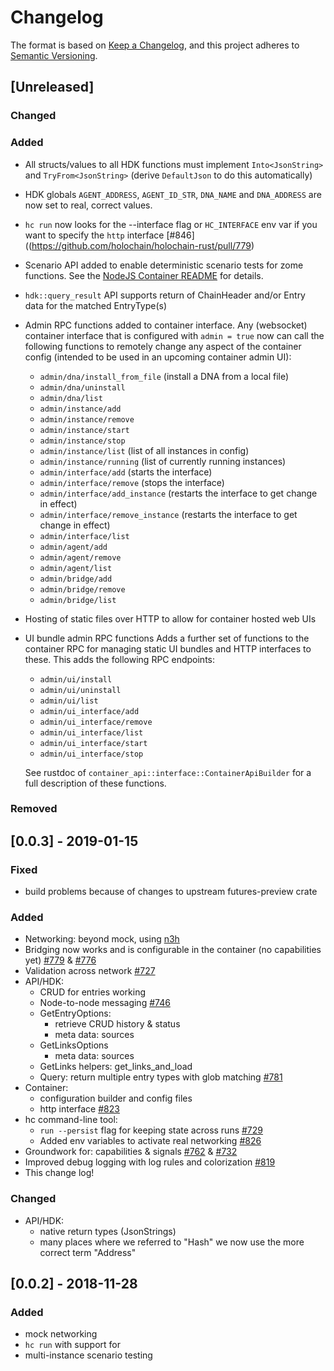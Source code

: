 # Changelog
The format is based on [Keep a Changelog](https://keepachangelog.com/en/1.0.0/),
and this project adheres to [Semantic Versioning](https://semver.org/spec/v2.0.0.html).

## [Unreleased]
### Changed
### Added
- All structs/values to all HDK functions must implement `Into<JsonString>` and `TryFrom<JsonString>` (derive `DefaultJson` to do this automatically)
- HDK globals `AGENT_ADDRESS`, `AGENT_ID_STR`, `DNA_NAME` and `DNA_ADDRESS` are now set to real, correct values.
- `hc run` now looks for the --interface flag or `HC_INTERFACE` env var if you want to specify the `http` interface [#846]((https://github.com/holochain/holochain-rust/pull/779)
- Scenario API added to enable deterministic scenario tests for zome functions. See the [NodeJS Container README](nodejs_container/README.md) for details.
- `hdk::query_result` API supports return of ChainHeader and/or Entry data for the matched EntryType(s)
- Admin RPC functions added to container interface. Any (websocket) container interface that is configured with
  `admin = true`  now can call the following functions to remotely change any aspect of the container config
  (intended to be used in an upcoming container admin UI):
  * `admin/dna/install_from_file` (install a DNA from a local file)
  * `admin/dna/uninstall`
  * `admin/dna/list`
  * `admin/instance/add`
  * `admin/instance/remove`
  * `admin/instance/start`
  * `admin/instance/stop`
  * `admin/instance/list` (list of all instances in config)
  * `admin/instance/running` (list of currently running instances)
  * `admin/interface/add` (starts the interface)
  * `admin/interface/remove` (stops the interface)
  * `admin/interface/add_instance` (restarts the interface to get change in effect)
  * `admin/interface/remove_instance` (restarts the interface to get change in effect)
  * `admin/interface/list`
  * `admin/agent/add`
  * `admin/agent/remove`
  * `admin/agent/list`
  * `admin/bridge/add`
  * `admin/bridge/remove`
  * `admin/bridge/list`
  
- Hosting of static files over HTTP to allow for container hosted web UIs
- UI bundle admin RPC functions
   Adds a further set of functions to the container RPC for managing 
   static UI bundles and HTTP interfaces to these.
   This adds the following RPC endpoints:
   
   * `admin/ui/install`
   * `admin/ui/uninstall`
   * `admin/ui/list`
   * `admin/ui_interface/add`
   * `admin/ui_interface/remove`
   * `admin/ui_interface/list`
   * `admin/ui_interface/start`
   * `admin/ui_interface/stop`

  See rustdoc of `container_api::interface::ContainerApiBuilder` for a full description of these functions.


### Removed

## [0.0.3] - 2019-01-15
### Fixed
- build problems because of changes to upstream futures-preview crate
### Added
- Networking: beyond mock, using [n3h](https://github.com/holochain/n3h)
- Bridging now works and is configurable in the container (no capabilities yet) [#779](https://github.com/holochain/holochain-rust/pull/779) & [#776](https://github.com/holochain/holochain-rust/pull/776)
- Validation across network [#727](https://github.com/holochain/holochain-rust/pull/727)
- API/HDK:
    - CRUD for entries working
    - Node-to-node messaging [#746](https://github.com/holochain/holochain-rust/pull/746)
    - GetEntryOptions:
        - retrieve CRUD history & status
        - meta data: sources
    - GetLinksOptions
        - meta data: sources
    - GetLinks helpers: get_links_and_load
    - Query: return multiple entry types with glob matching [#781](https://github.com/holochain/holochain-rust/pull/781)
- Container:
    - configuration builder and config files
    - http interface [#823](https://github.com/holochain/holochain-rust/pull/823)
- hc command-line tool:
    - `run --persist` flag for keeping state across runs [#729](https://github.com/holochain/holochain-rust/pull/729/files)
    - Added env variables to activate real networking [#826](https://github.com/holochain/holochain-rust/pull/826)
- Groundwork for: capabilities & signals [#762](https://github.com/holochain/holochain-rust/pull/826) & [#732](https://github.com/holochain/holochain-rust/pull/732)
- Improved debug logging with log rules and colorization [#819](https://github.com/holochain/holochain-rust/pull/819)
- This change log!

### Changed
- API/HDK:
    - native return types (JsonStrings)
    - many places where we referred to "Hash" we now use the more correct term "Address"

## [0.0.2] - 2018-11-28
### Added
- mock networking
- `hc run` with support for
- multi-instance scenario testing
